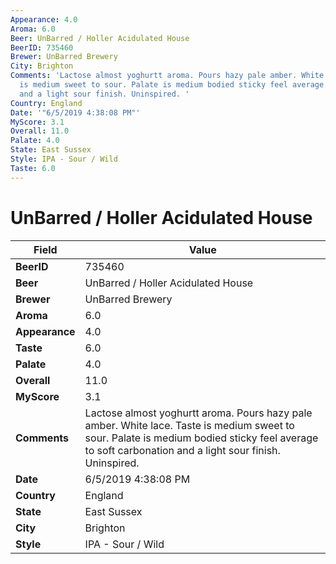 ```yaml
---
Appearance: 4.0
Aroma: 6.0
Beer: UnBarred / Holler Acidulated House
BeerID: 735460
Brewer: UnBarred Brewery
City: Brighton
Comments: 'Lactose almost yoghurtt aroma. Pours hazy pale amber. White lace. Taste
  is medium sweet to sour. Palate is medium bodied sticky feel average to soft carbonation
  and a light sour finish. Uninspired. '
Country: England
Date: '"6/5/2019 4:38:08 PM"'
MyScore: 3.1
Overall: 11.0
Palate: 4.0
State: East Sussex
Style: IPA - Sour / Wild
Taste: 6.0
---
```


# UnBarred / Holler Acidulated House

| Field         | Value |
|---------------|-------|
| **BeerID** | 735460 |
| **Beer** | UnBarred / Holler Acidulated House |
| **Brewer** | UnBarred Brewery |
| **Aroma** | 6.0 |
| **Appearance** | 4.0 |
| **Taste** | 6.0 |
| **Palate** | 4.0 |
| **Overall** | 11.0 |
| **MyScore** | 3.1 |
| **Comments** | Lactose almost yoghurtt aroma. Pours hazy pale amber. White lace. Taste is medium sweet to sour. Palate is medium bodied sticky feel average to soft carbonation and a light sour finish. Uninspired.  |
| **Date** | 6/5/2019 4:38:08 PM |
| **Country** | England |
| **State** | East Sussex |
| **City** | Brighton |
| **Style** | IPA - Sour / Wild |
